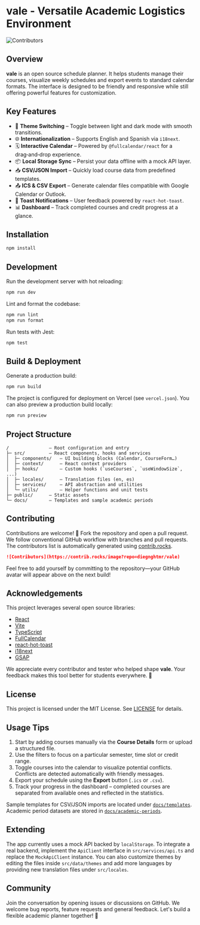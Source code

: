 # vale - Versatile Academic Logistics Environment

![Contributors](https://contrib.rocks/image?repo=diegnghtmr/vale)

## Overview

**vale** is an open source schedule planner. It helps students manage their courses, visualize weekly schedules and export events to standard calendar formats. The interface is designed to be friendly and responsive while still offering powerful features for customization.

## Key Features

- 🎨 **Theme Switching** – Toggle between light and dark mode with smooth transitions.
- 🌐 **Internationalization** – Supports English and Spanish via `i18next`.
- 🗓 **Interactive Calendar** – Powered by `@fullcalendar/react` for a drag‑and‑drop experience.
- 📦 **Local Storage Sync** – Persist your data offline with a mock API layer.
- 📥 **CSV/JSON Import** – Quickly load course data from predefined templates.
- 📤 **ICS & CSV Export** – Generate calendar files compatible with Google Calendar or Outlook.
- 🔔 **Toast Notifications** – User feedback powered by `react-hot-toast`.
- 📊 **Dashboard** – Track completed courses and credit progress at a glance.

## Installation

```bash
npm install
```

## Development

Run the development server with hot reloading:

```bash
npm run dev
```

Lint and format the codebase:

```bash
npm run lint
npm run format
```

Run tests with Jest:

```bash
npm test
```

## Build & Deployment

Generate a production build:

```bash
npm run build
```

The project is configured for deployment on Vercel (see `vercel.json`). You can also preview a production build locally:

```bash
npm run preview
```

## Project Structure

```text
/               – Root configuration and entry
├─ src/         – React components, hooks and services
│  ├─ components/   – UI building blocks (Calendar, CourseForm…)
│  ├─ context/      – React context providers
│  ├─ hooks/        – Custom hooks (`useCourses`, `useWindowSize`, ...)
│  ├─ locales/      – Translation files (en, es)
│  ├─ services/     – API abstraction and utilities
│  └─ utils/        – Helper functions and unit tests
├─ public/      – Static assets
└─ docs/        – Templates and sample academic periods
```

## Contributing

Contributions are welcome! 🎉 Fork the repository and open a pull request. We follow conventional GitHub workflow with branches and pull requests. The contributors list is automatically generated using [contrib.rocks](https://contrib.rocks).

```markdown
![Contributors](https://contrib.rocks/image?repo=diegnghtmr/vale)
```

Feel free to add yourself by committing to the repository—your GitHub avatar will appear above on the next build!

## Acknowledgements

This project leverages several open source libraries:

- [React](https://reactjs.org/)
- [Vite](https://vitejs.dev/)
- [TypeScript](https://www.typescriptlang.org/)
- [FullCalendar](https://fullcalendar.io/)
- [react-hot-toast](https://react-hot-toast.com/)
- [i18next](https://www.i18next.com/)
- [GSAP](https://greensock.com/gsap/)

We appreciate every contributor and tester who helped shape **vale**. Your feedback makes this tool better for students everywhere. 🙏

## License

This project is licensed under the MIT License. See [LICENSE](LICENSE) for details.


## Usage Tips

1. Start by adding courses manually via the **Course Details** form or upload a structured file.
2. Use the filters to focus on a particular semester, time slot or credit range.
3. Toggle courses into the calendar to visualize potential conflicts. Conflicts are detected automatically with friendly messages.
4. Export your schedule using the **Export** button (`.ics` or `.csv`).
5. Track your progress in the dashboard – completed courses are separated from available ones and reflected in the statistics.

Sample templates for CSV/JSON imports are located under [`docs/templates`](docs/templates). Academic period datasets are stored in [`docs/academic-periods`](docs/academic-periods).

## Extending

The app currently uses a mock API backed by `localStorage`. To integrate a real backend, implement the `ApiClient` interface in `src/services/api.ts` and replace the `MockApiClient` instance. You can also customize themes by editing the files inside `src/data/themes` and add more languages by providing new translation files under `src/locales`.

## Community

Join the conversation by opening issues or discussions on GitHub. We welcome bug reports, feature requests and general feedback. Let's build a flexible academic planner together! 🚀
